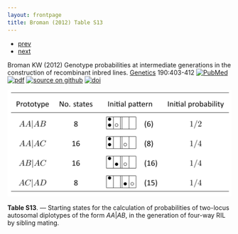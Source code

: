 ```yaml
---
layout: frontpage
title: Broman (2012) Table S13
---
```


<div class="navbar">
  <div class="navbar-inner">
      <ul class="nav">
          <li><a href="inversion_fig1.html">prev</a></li>
          <li><a href="inversion_fig2.html">next</a></li>
      </ul>
  </div>
</div>

Broman KW (2012)  Genotype probabilities at intermediate generations in the construction of recombinant inbred lines.  [Genetics](https://academic.oup.com/genetics) 190:403-412
[![PubMed](../icons16/pubmed-icon.png)](https://www.ncbi.nlm.nih.gov/pubmed/22345609)
[![pdf](../icons16/pdf-icon.png)](../pdfs/broman2012a.pdf)
[![source on github](../icons16/github-icon.png)](http://www.github.com/kbroman/preCCProbPaper)
[![doi](../icons16/doi-icon.png)](https://doi.org/10.1534/genetics.111.132647)

![Broman (2012) Table S13](../bigpublpics/preCCprob_tabS13_lg.png)

**Table S13**. &mdash; Starting states for the calculation of probabilities of
two-locus autosomal diplotypes of the form <em>AA</em>|<em>AB</em>, in
the generation of four-way RIL by sibling mating.

